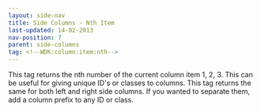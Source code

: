 ```yaml
---
layout: side-nav
title: Side Columns - Nth Item
last-updated: 14-02-2013
nav-position: 7
parent: side-columns
tag: <!--WDK:column:item:nth-->
---
```


This tag returns the nth number of the current column item 1, 2, 3. This can be useful for giving unique ID's or classes to columns. This tag returns the same for both left and right side columns. If you wanted to separate them, add a column prefix to any ID or class.
